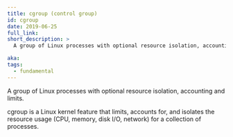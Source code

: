 ```yaml
---
title: cgroup (control group)
id: cgroup
date: 2019-06-25
full_link:
short_description: >
  A group of Linux processes with optional resource isolation, accounting and limits.

aka:
tags:
  - fundamental
---
```


A group of Linux processes with optional resource isolation, accounting and limits.

<!--more-->

cgroup is a Linux kernel feature that limits, accounts for, and isolates the resource usage (CPU, memory, disk I/O, network) for a collection of processes.
